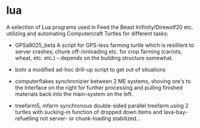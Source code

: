 # lua
A selection of Lua programs used in Feed the Beast Inifinity/Direwolf20 etc. utilizing and automating Computercraft Turtles for different tasks:
  * GPSa9025_beta
  A script for GPS-less farming turtle which is resillient to server crashes, chunk off-/onloading etc. for crop farming (carrots, wheat, etc. etc.) - depends on the building structure somewhat.
  
  * bohr
  a modified ad-hoc drill-up script to get out of situations
  
  * computerflakes
  synchronizier between 2 ME systems, shoving ore's to the Interface on the right for further processing and pulling finished materials back into the main-system on the left.
  
  * treefarm5, mfarm
  synchronous double-sided parallel treefarm using 2 turtles with sucking-in function of dropped down items and lava-bay-refuelling
  not server- or chunk-loading stabilized...
